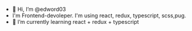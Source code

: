 - 👋 Hi, I’m @edword03
- I'm Frontend-devoleper. I'm using react, redux, typescript, scss,pug.
- 🌱 I’m currently learning react + redux + typescript

